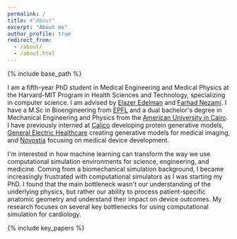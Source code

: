 ```yaml
---
permalink: /
title: #"About"
excerpt: "About me"
author_profile: true
redirect_from: 
  - /about/
  - /about.html
---
```


{% include base_path %}

I am a fifth-year PhD student in Medical Engineering and Medical Physics at the Harvard-MIT Program in Health Sciences and Technology, specializing in computer science. I am advised by [Elazer Edelman](https://en.wikipedia.org/wiki/Elazer_R._Edelman) and [Farhad Nezami](https://nezamilab.bwh.harvard.edu/). I have a M.Sc in Bioengineering from [EPFL](https://www.epfl.ch/schools/sv/) and a dual bachelor's degree in Mechanical Engineering and Physics from the [American University in Cairo](https://www.aucegypt.edu/). I have previously interned at [Calico](https://www.calicolabs.com/) developing protein generative models, [General Electric Healthcare](https://www.gehealthcare.com/) creating generative models for medical imaging, and [Novostia](https://www.novostia.com/) focusing on medical device development.
 
<!-- ## Research Interests -->
I'm interested in how machine learning can transform the way we use computational simulation environments for science, engineering, and medicine. Coming from a biomechanical simulation background, I became increasingly frustrated with computational simulators as I was starting my PhD. I found that the main bottleneck wasn't our understanding of the underlying physics, but rather our ability to process patient-specific anatomic geometry and understand their impact on device outcomes. My research focuses on several key bottlenecks for using computational simulation for cardiology.


<!-- To this end my PhD focuses on 1) computational geometry to reconstruct patient-specific models from multi-modal datasets of cardiovascular images 2) generative diffusion models to create synthetic anatomies that help reveal the relationship bewteen subtle geometric variation and simulated device outcomes, and 3) virtual trial platforms that simulate device deployment on large scale anatomic cohorts to train phsyics-based surrogate machine learning. -->

<style type="text/css">
	.paper_metadata a {
		text-decoration: none!important;
		color: #494e52;
	}
	table, th, td {
		border: 0px solid black;
	}
	table.pub_table {
		width: 100%;
		font-size: 12pt;
	}
	td.pub_td1 {
		width: 33%;
	}
	td.pub_td2 {
		width: 67%;
	}
	span.subbullet {
		font-size: 11pt;
		margin-left: 20px
	}
	oral {
		font-weight: bold;
		color: red;
	}

	/* Make content wider by expanding to the right only */
	@media (min-width: 925px) {
		.page {
			width: 85% !important;
			margin-right: 0 !important;
		}
		
		.page__content {
			width: 100% !important;
			max-width: none !important;
		}
		
		.pub_table {
			width: 100% !important;
			max-width: none !important;
		}
	}

    /* Style the gallery */
    #gallery {
		/* display: block; */
		display: flex;
		flex-wrap: wrap;
    }

    /* Style the art pieces */
    .gallery-row {
		display: block; /* Display the art pieces in a row */
		width: 100%; /* Set the width of each art piece to 30% of the gallery width */
    }

    .art-piece {
		width: 30%; /* Set the width of each art piece to 30% of the gallery width */
		margin: 1%; /* Add some margin around each art piece */
    }

    /* Style the images */
    .art-piece img {
    	cursor: pointer;
		width: 100%;
    }
	
	/* Style the modals */
	#modal {
		display: none;
		margin: auto;
		position: fixed;
		z-index: 1; /* Sit on top */
		left: 50%;
		top: 50%;
		transform: translate(-50%, -50%);
		--r: 1/1;
		aspect-ratio: var(--r);
		width:min(90%, min(960px, 90vh*(var(--r))));
		justify-content: center;
		align-items: center;
		box-sizing: border-box;
		padding: 10px;
		overflow: auto;
		background-color: rgba(0,0,0,0.9); /* Black w/ opacity */
	}
	
	.button {
		display: none;
		background: white;
		border-radius: 50%;
		box-shadow: 0 4px 12px rgb(0 0 0 / 15%);
		position: fixed;
		cursor: pointer;
		margin-left: 2px;
		margin-right: 2px;
		margin-top: -20px;
  		color: rgb(102, 102, 102);
		opacity: 1;
		transition-duration: .2s;
		transition-property: opacity;
		z-index: 3;
		top: 50%;
		align-items: center;
		border: none;
		justify-content: center;
		padding: 2px 10px 4px;
	}
	#leftarrow {
		left: 5px;
	}
	#rightarrow {
		right: 5px;
	}

</style>
<script src="assets/js/gallery.js"></script>
<script src="https://unpkg.com/vanilla-back-to-top@7.2.1/dist/vanilla-back-to-top.min.js"></script>
<script>addBackToTop({
  diameter: 56,
  backgroundColor: 'rgb(255, 82, 82)',
  textColor: '#fff'
})</script>

{% include key_papers %}
